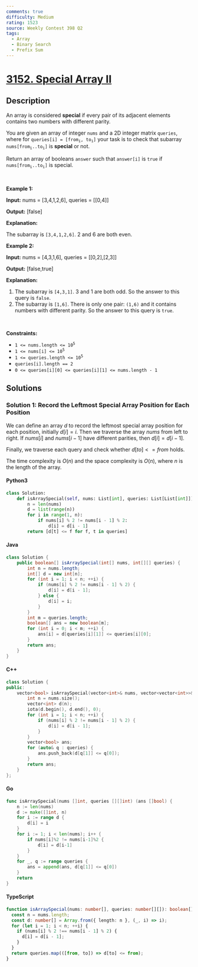 ```yaml
---
comments: true
difficulty: Medium
rating: 1523
source: Weekly Contest 398 Q2
tags:
  - Array
  - Binary Search
  - Prefix Sum
---
```


<!-- problem:start -->

# [3152. Special Array II](https://leetcode.com/problems/special-array-ii)

## Description

<!-- description:start -->

<p>An array is considered <strong>special</strong> if every pair of its adjacent elements contains two numbers with different parity.</p>

<p>You are given an array of integer <code>nums</code> and a 2D integer matrix <code>queries</code>, where for <code>queries[i] = [from<sub>i</sub>, to<sub>i</sub>]</code> your task is to check that <span data-keyword="subarray">subarray</span> <code>nums[from<sub>i</sub>..to<sub>i</sub>]</code> is <strong>special</strong> or not.</p>

<p>Return an array of booleans <code>answer</code> such that <code>answer[i]</code> is <code>true</code> if <code>nums[from<sub>i</sub>..to<sub>i</sub>]</code> is special.<!-- notionvc: e5d6f4e2-d20a-4fbd-9c7f-22fbe52ef730 --></p>

<p>&nbsp;</p>
<p><strong class="example">Example 1:</strong></p>

<div class="example-block">
<p><strong>Input:</strong> <span class="example-io">nums = [3,4,1,2,6], queries = [[0,4]]</span></p>

<p><strong>Output:</strong> <span class="example-io">[false]</span></p>

<p><strong>Explanation:</strong></p>

<p>The subarray is <code>[3,4,1,2,6]</code>. 2 and 6 are both even.</p>
</div>

<p><strong class="example">Example 2:</strong></p>

<div class="example-block">
<p><strong>Input:</strong> <span class="example-io">nums = [4,3,1,6], queries = [[0,2],[2,3]]</span></p>

<p><strong>Output:</strong> <span class="example-io">[false,true]</span></p>

<p><strong>Explanation:</strong></p>

<ol>
	<li>The subarray is <code>[4,3,1]</code>. 3 and 1 are both odd. So the answer to this query is <code>false</code>.</li>
	<li>The subarray is <code>[1,6]</code>. There is only one pair: <code>(1,6)</code> and it contains numbers with different parity. So the answer to this query is <code>true</code>.</li>
</ol>
</div>

<p>&nbsp;</p>
<p><strong>Constraints:</strong></p>

<ul>
	<li><code>1 &lt;= nums.length &lt;= 10<sup>5</sup></code></li>
	<li><code>1 &lt;= nums[i] &lt;= 10<sup>5</sup></code></li>
	<li><code>1 &lt;= queries.length &lt;= 10<sup>5</sup></code></li>
	<li><code>queries[i].length == 2</code></li>
	<li><code>0 &lt;= queries[i][0] &lt;= queries[i][1] &lt;= nums.length - 1</code></li>
</ul>

<!-- description:end -->

## Solutions

<!-- solution:start -->

### Solution 1: Record the Leftmost Special Array Position for Each Position

We can define an array $d$ to record the leftmost special array position for each position, initially $d[i] = i$. Then we traverse the array $nums$ from left to right. If $nums[i]$ and $nums[i - 1]$ have different parities, then $d[i] = d[i - 1]$.

Finally, we traverse each query and check whether $d[to] <= from$ holds.

The time complexity is $O(n)$ and the space complexity is $O(n)$, where $n$ is the length of the array.

<!-- tabs:start -->

#### Python3

```python
class Solution:
    def isArraySpecial(self, nums: List[int], queries: List[List[int]]) -> List[bool]:
        n = len(nums)
        d = list(range(n))
        for i in range(1, n):
            if nums[i] % 2 != nums[i - 1] % 2:
                d[i] = d[i - 1]
        return [d[t] <= f for f, t in queries]
```

#### Java

```java
class Solution {
    public boolean[] isArraySpecial(int[] nums, int[][] queries) {
        int n = nums.length;
        int[] d = new int[n];
        for (int i = 1; i < n; ++i) {
            if (nums[i] % 2 != nums[i - 1] % 2) {
                d[i] = d[i - 1];
            } else {
                d[i] = i;
            }
        }
        int m = queries.length;
        boolean[] ans = new boolean[m];
        for (int i = 0; i < m; ++i) {
            ans[i] = d[queries[i][1]] <= queries[i][0];
        }
        return ans;
    }
}
```

#### C++

```cpp
class Solution {
public:
    vector<bool> isArraySpecial(vector<int>& nums, vector<vector<int>>& queries) {
        int n = nums.size();
        vector<int> d(n);
        iota(d.begin(), d.end(), 0);
        for (int i = 1; i < n; ++i) {
            if (nums[i] % 2 != nums[i - 1] % 2) {
                d[i] = d[i - 1];
            }
        }
        vector<bool> ans;
        for (auto& q : queries) {
            ans.push_back(d[q[1]] <= q[0]);
        }
        return ans;
    }
};
```

#### Go

```go
func isArraySpecial(nums []int, queries [][]int) (ans []bool) {
	n := len(nums)
	d := make([]int, n)
	for i := range d {
		d[i] = i
	}
	for i := 1; i < len(nums); i++ {
		if nums[i]%2 != nums[i-1]%2 {
			d[i] = d[i-1]
		}
	}
	for _, q := range queries {
		ans = append(ans, d[q[1]] <= q[0])
	}
	return
}
```

#### TypeScript

```ts
function isArraySpecial(nums: number[], queries: number[][]): boolean[] {
  const n = nums.length;
  const d: number[] = Array.from({ length: n }, (_, i) => i);
  for (let i = 1; i < n; ++i) {
    if (nums[i] % 2 !== nums[i - 1] % 2) {
      d[i] = d[i - 1];
    }
  }
  return queries.map(([from, to]) => d[to] <= from);
}
```

<!-- tabs:end -->

<!-- solution:end -->

<!-- problem:end -->

